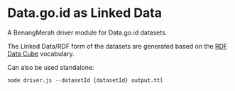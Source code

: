 # Data.go.id as Linked Data

A BenangMerah driver module for Data.go.id datasets.

The Linked Data/RDF form of the datasets are generated based on the [RDF Data Cube](http://www.w3.org/TR/vocab-data-cube/) vocabulary.

Can also be used standalone:

	node driver.js --datasetId {datasetId} output.ttl